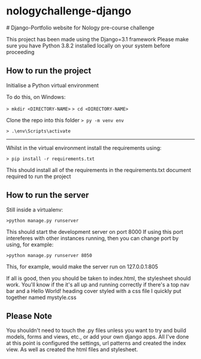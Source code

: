 # nologychallenge-django

﻿# Django-Portfolio website for Nology pre-course challenge


This project has been made using the Django=3.1 framework
Please make sure you have Python 3.8.2 installed locally on your system before proceeding 

## How to run the project

Initialise a Python virtual environment

To do this, on Windows:

`> mkdir <DIRECTORY-NAME>`
`> cd <DIRECTORY-NAME>`


Clone the repo into this folder
`> py -m venv env`

`> .\env\Scripts\activate`




----------

Whilst in the virtual environment install the requirements using:


`> pip install -r requirements.txt`

This should install all of the requirements in the requirements.txt document required to run the project

## How to run the server

Still inside a virtualenv:

`>python manage.py runserver`

This should start the development server on port 8000
If using this port intereferes with other instances running, then you can change port by using, for example:

`>python manage.py runserver 8050`

This, for example, would make the server run on 127.0.0.1:805

If all is good, then you should be taken to index.html, the stylesheet should work. You'll know if the it's all up and running correctly if there's a top nav bar and a Hello World! heading cover styled with a css file I quickly put together named mystyle.css

## Please Note

You shouldn't need to touch the .py files unless you want to try and build models, forms and views, etc., or add your own django apps. All I've done at this point is configured the settings, url patterns and created the index view. As well as created the html files and stylesheet.
